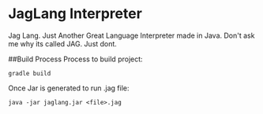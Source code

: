 # JagLang Interpreter
Jag Lang. Just Another Great Language Interpreter made in Java. Don't ask me why its called JAG. Just dont. 

##Build Process
Process to build project:
```
gradle build
```
Once Jar is generated to run .jag file:
```
java -jar jaglang.jar <file>.jag
```
